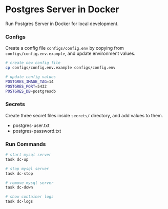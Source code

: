 # Postgres Server in Docker

Run Postgres Server in Docker for local development.

### Configs

Create a config file `configs/config.env` by copying from `configs/config.env.example`, and update environment values.

```bash
# create new config file
cp configs/config.env.example configs/config.env

# update config values
POSTGRES_IMAGE_TAG=14
POSTGRES_PORT=5432
POSTGRES_DB=postgresdb
```

### Secrets

Create three secret files inside `secrets/` directory, and add values to them.

- postgres-user.txt
- postgres-password.txt

### Run Commands

```bash
# start mysql server
task dc-up

# stop mysql server
task dc-stop

# remove mysql server
task dc-down

# show container logs
task dc-logs
```
